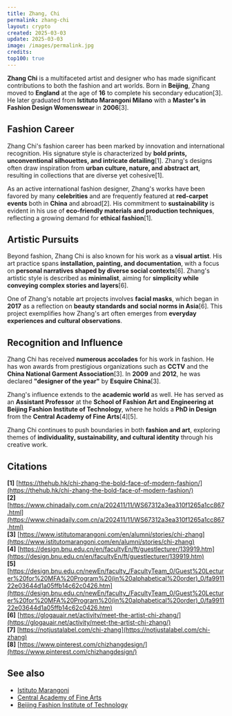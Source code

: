 ```yaml
---
title: Zhang, Chi
permalink: zhang-chi
layout: crypto
created: 2025-03-03
update: 2025-03-03
image: /images/permalink.jpg
credits:
top100: true
---
```


**Zhang Chi** is a multifaceted artist and designer who has made significant contributions to both the fashion and art worlds. Born in **Beijing**, Zhang moved to **England** at the age of **16** to complete his secondary education[3]. He later graduated from **Istituto Marangoni Milano** with a **Master's in Fashion Design Womenswear** in **2006**[3].

## Fashion Career

Zhang Chi's fashion career has been marked by innovation and international recognition. His signature style is characterized by **bold prints, unconventional silhouettes, and intricate detailing**[1]. Zhang's designs often draw inspiration from **urban culture, nature, and abstract art**, resulting in collections that are diverse yet cohesive[1].

As an active international fashion designer, Zhang's works have been favored by many **celebrities** and are frequently featured at **red-carpet events** both in **China** and abroad[2]. His commitment to **sustainability** is evident in his use of **eco-friendly materials and production techniques**, reflecting a growing demand for **ethical fashion**[1].

## Artistic Pursuits

Beyond fashion, Zhang Chi is also known for his work as a **visual artist**. His art practice spans **installation, painting, and documentation**, with a focus on **personal narratives shaped by diverse social contexts**[6]. Zhang's artistic style is described as **minimalist**, aiming for **simplicity while conveying complex stories and layers**[6].

One of Zhang's notable art projects involves **facial masks**, which began in **2017** as a reflection on **beauty standards and social norms in Asia**[6]. This project exemplifies how Zhang's art often emerges from **everyday experiences and cultural observations**.

## Recognition and Influence

Zhang Chi has received **numerous accolades** for his work in fashion. He has won awards from prestigious organizations such as **CCTV** and the **China National Garment Association**[3]. In **2009** and **2012**, he was declared **"designer of the year"** by **Esquire China**[3].

Zhang's influence extends to the **academic world** as well. He has served as an **Assistant Professor** at the **School of Fashion Art and Engineering at Beijing Fashion Institute of Technology**, where he holds a **PhD in Design** from the **Central Academy of Fine Arts**[4][5].

Zhang Chi continues to push boundaries in both **fashion and art**, exploring themes of **individuality, sustainability, and cultural identity** through his creative work.

## Citations

**[1]** [https://thehub.hk/chi-zhang-the-bold-face-of-modern-fashion/](https://thehub.hk/chi-zhang-the-bold-face-of-modern-fashion/)  
**[2]** [https://www.chinadaily.com.cn/a/202411/11/WS67312a3ea310f1265a1cc867.html](https://www.chinadaily.com.cn/a/202411/11/WS67312a3ea310f1265a1cc867.html)  
**[3]** [https://www.istitutomarangoni.com/en/alumni/stories/chi-zhang](https://www.istitutomarangoni.com/en/alumni/stories/chi-zhang)  
**[4]** [https://design.bnu.edu.cn/en/facultyEn/ft/guestlecturer/139919.htm](https://design.bnu.edu.cn/en/facultyEn/ft/guestlecturer/139919.htm)  
**[5]** [https://design.bnu.edu.cn/newEn/faculty_/FacultyTeam_0/Guest%20Lecturer%20for%20MFA%20Program%20(in%20alphabetical%20order)_0/fa991122e03644d1a05ffb14c62c0426.htm](https://design.bnu.edu.cn/newEn/faculty_/FacultyTeam_0/Guest%20Lecturer%20for%20MFA%20Program%20(in%20alphabetical%20order)_0/fa991122e03644d1a05ffb14c62c0426.htm)  
**[6]** [https://glogauair.net/activity/meet-the-artist-chi-zhang/](https://glogauair.net/activity/meet-the-artist-chi-zhang/)  
**[7]** [https://notjustalabel.com/chi-zhang](https://notjustalabel.com/chi-zhang)  
**[8]** [https://www.pinterest.com/chizhangdesign/](https://www.pinterest.com/chizhangdesign/)  

## See also

- [Istituto Marangoni](https://www.istitutomarangoni.com)  
- [Central Academy of Fine Arts](https://www.cafa.edu.cn)  
- [Beijing Fashion Institute of Technology](https://www.bift.edu.cn)  

<!-- Prompt:  
- Не менять язык статьи, сохранять оригинальный язык.  
- Если тема оформлена как "Имя Фамилия", заголовок должен быть "Фамилия, Имя".  
- Изменить title: A Template на основной топик в статье.  
- Создать permalink: на основе title.  
- Замени date: 2018-01-02 на created: текущую дату в таком же формате  
- Замени update: хххх-хх-хх текущую дату в таком же формате  
- Изменить заголовок раздела "Citations" на ## Citations.  
- Оформить ссылки в разделе "Citations" в формате: **[1]** [URL](URL).  
- При ссылке на источник в тексте, использовать формат: **[x]**, **[x]**.  
- Убедиться, что номера цитат соответствуют записям в разделе "Citations".  
- Сделать номера цитат кликабельными по указанному выше формату.  
- Добавить список связанных тем в том же формате.  
- Если есть списки - конвертируй их в таблицы  
- Выделяй даты, места, географические назавания, адреса, имена собственные **таким образом**  
- Использовать шаблон - "[Название темы](ссылка-на-тему)" для каждого пункта.  
- Раздел ## See also должен включаться автоматически в конец статьи.  
- Результат в md коде  
- Оставить этот Prompt после редактирования в конце кода.  
-->
